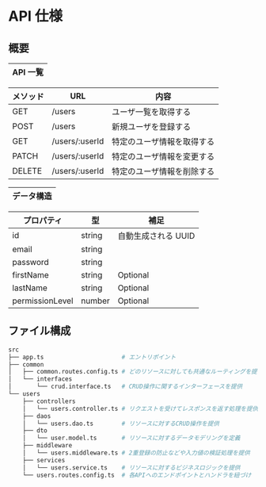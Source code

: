 # API 仕様

<!-- START doctoc -->
<!-- END doctoc -->

## 概要

| API 一覧 |
| :------- |

| メソッド | URL            | 内容                       |
| -------- | -------------- | -------------------------- |
| GET      | /users         | ユーザ一覧を取得する       |
| POST     | /users         | 新規ユーザを登録する       |
| GET      | /users/:userId | 特定のユーザ情報を取得する |
| PATCH    | /users/:userId | 特定のユーザ情報を変更する |
| DELETE   | /users/:userId | 特定のユーザ情報を削除する |

| データ構造 |
| :--------- |

| プロパティ      | 型     | 補足                |
| --------------- | ------ | ------------------- |
| id              | string | 自動生成される UUID |
| email           | string |                     |
| password        | string |                     |
| firstName       | string | Optional            |
| lastName        | string | Optional            |
| permissionLevel | number | Optional            |

## ファイル構成

```bash
src
├── app.ts                      # エントリポイント
├── common
│   ├── common.routes.config.ts # どのリソースに対しても共通なルーティングを提供
│   └── interfaces
│       └── crud.interface.ts   # CRUD操作に関するインターフェースを提供
└── users
    ├── controllers
    │   └── users.controller.ts # リクエストを受けてレスポンスを返す処理を提供
    ├── daos
    │   └── users.dao.ts        # リソースに対するCRUD操作を提供
    ├── dto
    │   └── user.model.ts       # リソースに対するデータモデリングを定義
    ├── middleware
    │   └── users.middleware.ts # 2重登録の防止などや入力値の検証処理を提供
    ├── services
    │   └── users.service.ts    # リソースに対するビジネスロジックを提供
    └── users.routes.config.ts  # 各APIへのエンドポイントとハンドラを紐づけ
```
